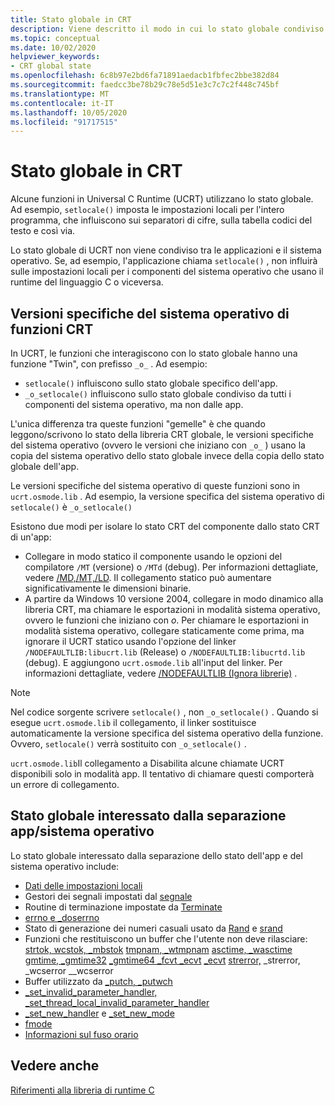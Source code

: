```yaml
---
title: Stato globale in CRT
description: Viene descritto il modo in cui lo stato globale condiviso viene gestito in Microsoft Universal C Runtime.
ms.topic: conceptual
ms.date: 10/02/2020
helpviewer_keywords:
- CRT global state
ms.openlocfilehash: 6c8b97e2bd6fa71891aedacb1fbfec2bbe382d84
ms.sourcegitcommit: faedcc3be78b29c78e5d51e3c7c7c2f448c745bf
ms.translationtype: MT
ms.contentlocale: it-IT
ms.lasthandoff: 10/05/2020
ms.locfileid: "91717515"
---
```

# <a name="global-state-in-the-crt"></a>Stato globale in CRT

Alcune funzioni in Universal C Runtime (UCRT) utilizzano lo stato globale. Ad esempio, `setlocale()` imposta le impostazioni locali per l'intero programma, che influiscono sui separatori di cifre, sulla tabella codici del testo e così via.

Lo stato globale di UCRT non viene condiviso tra le applicazioni e il sistema operativo. Se, ad esempio, l'applicazione chiama `setlocale()` , non influirà sulle impostazioni locali per i componenti del sistema operativo che usano il runtime del linguaggio C o viceversa.

## <a name="os-specific-versions-of-crt-functions"></a>Versioni specifiche del sistema operativo di funzioni CRT

In UCRT, le funzioni che interagiscono con lo stato globale hanno una funzione "Twin", con prefisso `_o_` . Ad esempio:

- `setlocale()` influiscono sullo stato globale specifico dell'app.
- `_o_setlocale()` influiscono sullo stato globale condiviso da tutti i componenti del sistema operativo, ma non dalle app.

L'unica differenza tra queste funzioni "gemelle" è che quando leggono/scrivono lo stato della libreria CRT globale, le versioni specifiche del sistema operativo (ovvero le versioni che iniziano con `_o_` ) usano la copia del sistema operativo dello stato globale invece della copia dello stato globale dell'app.

Le versioni specifiche del sistema operativo di queste funzioni sono in `ucrt.osmode.lib` . Ad esempio, la versione specifica del sistema operativo di `setlocale()` è `_o_setlocale()`

Esistono due modi per isolare lo stato CRT del componente dallo stato CRT di un'app:

- Collegare in modo statico il componente usando le opzioni del compilatore `/MT` (versione) o `/MTd` (debug). Per informazioni dettagliate, vedere [/MD,/MT,/LD](../build/reference/md-mt-ld-use-run-time-library.md). Il collegamento statico può aumentare significativamente le dimensioni binarie.
- A partire da Windows 10 versione 2004, collegare in modo dinamico alla libreria CRT, ma chiamare le esportazioni in modalità sistema operativo, ovvero le funzioni che iniziano con _o_. Per chiamare le esportazioni in modalità sistema operativo, collegare staticamente come prima, ma ignorare il UCRT statico usando l'opzione del linker `/NODEFAULTLIB:libucrt.lib` (Release) o `/NODEFAULTLIB:libucrtd.lib` (debug). E aggiungono `ucrt.osmode.lib` all'input del linker. Per informazioni dettagliate, vedere [/NODEFAULTLIB (Ignora librerie)](../build/reference/nodefaultlib-ignore-libraries.md) .

> [!Note]
> Nel codice sorgente scrivere `setlocale()` , non `_o_setlocale()` . Quando si esegue `ucrt.osmode.lib` il collegamento, il linker sostituisce automaticamente la versione specifica del sistema operativo della funzione. Ovvero, `setlocale()` verrà sostituito con `_o_setlocale()` .

`ucrt.osmode.lib`Il collegamento a Disabilita alcune chiamate UCRT disponibili solo in modalità app. Il tentativo di chiamare questi comporterà un errore di collegamento.

## <a name="global-state-affected-by-appos-separation"></a>Stato globale interessato dalla separazione app/sistema operativo

Lo stato globale interessato dalla separazione dello stato dell'app e del sistema operativo include:

- [Dati delle impostazioni locali](locale.md)
- Gestori dei segnali impostati dal [segnale](reference/signal.md)
- Routine di terminazione impostate da [Terminate](reference/set-terminate-crt.md)
- [errno e _doserrno](errno-doserrno-sys-errlist-and-sys-nerr.md)
- Stato di generazione dei numeri casuali usato da [Rand](reference/rand.md) e [srand](reference/srand.md)
- Funzioni che restituiscono un buffer che l'utente non deve rilasciare: [strtok, wcstok, _mbstok](reference/strtok-strtok-l-wcstok-wcstok-l-mbstok-mbstok-l.md) [tmpnam, _wtmpnam](reference/tempnam-wtempnam-tmpnam-wtmpnam.md) [asctime, _wasctime](reference/asctime-wasctime.md) [gmtime, _gmtime32](reference/gmtime-gmtime32-gmtime64.md) [_gmtime64 _fcvt _ecvt](reference/fcvt.md) [_ecvt](reference/ecvt.md) [strerror,](reference/strerror-strerror-wcserror-wcserror.md) _strerror, _wcserror __wcserror
- Buffer utilizzato da [_putch, _putwch](reference/putch-putwch.md)
- [_set_invalid_parameter_handler, _set_thread_local_invalid_parameter_handler](reference/set-invalid-parameter-handler-set-thread-local-invalid-parameter-handler.md)
- [_set_new_handler](reference/set-new-handler.md) e [_set_new_mode](reference/set-new-mode.md)
- [fmode](text-and-binary-mode-file-i-o.md)
- [Informazioni sul fuso orario](time-management.md)

## <a name="see-also"></a>Vedere anche

[Riferimenti alla libreria di runtime C](c-run-time-library-reference.md)

